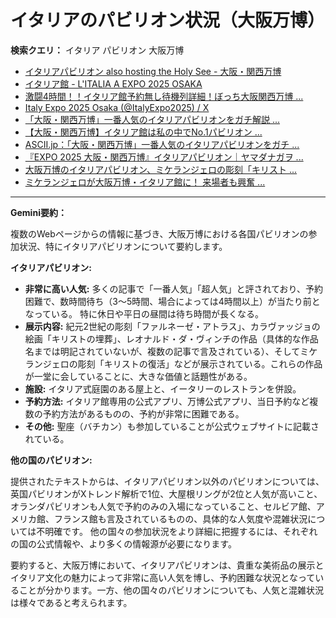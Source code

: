 # イタリアのパビリオン状況（大阪万博）

**検索クエリ：** イタリア パビリオン 大阪万博

- [イタリアパビリオン also hosting the Holy See - 大阪・関西万博](https://www.expo2025.or.jp/official-participant/italy/)
- [イタリア館 - L'ITALIA A EXPO 2025 OSAKA](https://www.italyexpo2025osaka.it/ja/itariaguan)
- [激闘4時間！！イタリア館予約無し待機列詳細！ぼっち大阪関西万博 ...](https://ameblo.jp/wakochi0316/entry-12904987292.html)
- [Italy Expo 2025 Osaka (@ItalyExpo2025) / X](https://x.com/italyexpo2025?lang=ja)
- [「大阪・関西万博」一番人気のイタリアパビリオンをガチ解説 ...](https://lovewalker.jp/elem/000/004/268/4268276/)
- [【大阪・関西万博】イタリア館は私の中でNo.1パビリオン ...](https://yukonosuke.com/entry/osaka_banpaku_italy)
- [ASCII.jp：「大阪・関西万博」一番人気のイタリアパビリオンをガチ ...](https://ascii.jp/elem/000/004/268/4268276/)
- [『EXPO 2025 大阪・関西万博』イタリアパビリオン｜ヤマダナガヲ ...](https://note.com/yamada_tourist/n/n8e18f9e7de68)
- [大阪万博のイタリアパビリオン、ミケランジェロの彫刻「キリスト ...](https://www.nikkei.com/article/DGXZQOUF156OI0V10C25A5000000/)
- [ミケランジェロが大阪万博・イタリア館に！ 来場者も興奮 ...](https://news.yahoo.co.jp/articles/137a5b7bd40b27d9aa1b3c6607da71ec7f415918)


---

**Gemini要約：**

複数のWebページからの情報に基づき、大阪万博における各国パビリオンの参加状況、特にイタリアパビリオンについて要約します。

**イタリアパビリオン:**

* **非常に高い人気:**  多くの記事で「一番人気」「超人気」と評されており、予約困難で、数時間待ち（3～5時間、場合によっては4時間以上）が当たり前となっている。  特に休日や平日の昼間は待ち時間が長くなる。
* **展示内容:**  紀元2世紀の彫刻「ファルネーゼ・アトラス」、カラヴァッジョの絵画「キリストの埋葬」、レオナルド・ダ・ヴィンチの作品（具体的な作品名までは明記されていないが、複数の記事で言及されている）、そしてミケランジェロの彫刻「キリストの復活」などが展示されている。これらの作品が一堂に会していることに、大きな価値と話題性がある。
* **施設:** イタリア式庭園のある屋上と、イータリーのレストランを併設。
* **予約方法:** イタリア館専用の公式アプリ、万博公式アプリ、当日予約など複数の予約方法があるものの、予約が非常に困難である。
* **その他:**  聖座（バチカン）も参加していることが公式ウェブサイトに記載されている。


**他の国のパビリオン:**

提供されたテキストからは、イタリアパビリオン以外のパビリオンについては、英国パビリオンがXトレンド解析で1位、大屋根リングが2位と人気が高いこと、オランダパビリオンも人気で予約のみの入場になっていること、セルビア館、アメリカ館、フランス館も言及されているものの、具体的な人気度や混雑状況については不明確です。  他の国々の参加状況をより詳細に把握するには、それぞれの国の公式情報や、より多くの情報源が必要になります。


要約すると、大阪万博において、イタリアパビリオンは、貴重な美術品の展示とイタリア文化の魅力によって非常に高い人気を博し、予約困難な状況となっていることが分かります。一方、他の国々のパビリオンについても、人気と混雑状況は様々であると考えられます。

